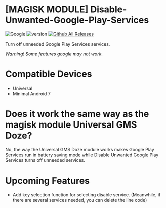 # [MAGISK MODULE] Disable-Unwanted-Google-Play-Services
![Google](https://img.shields.io/badge/google-4285F4?style=for-the-badge&logo=google&logoColor=white)
![version](https://img.shields.io/badge/version-1.2-green)
[![Github All Releases](https://img.shields.io/github/downloads/IRedDragonICY/Disable-Unwanted-Google-Play-Services/total.svg)]()

Turn off unneeded Google Play Services services.

_Warning! Some features google may not work._

# Compatible Devices
* Universal
* Minimal Android 7
# Does it work the same way as the magisk module Universal GMS Doze?
No, the way the Universal GMS Doze module works makes Google Play Services run in battery saving mode while Disable Unwanted Google Play Services turns off unneeded services.

# Upcoming Features
* Add key selection function for selecting disable service. (Meanwhile, if there are several services needed, you can delete the line code)

